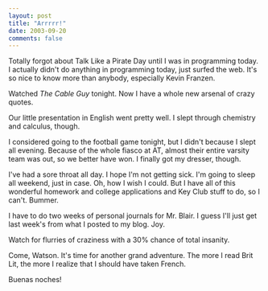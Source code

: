 ```yaml
---
layout: post
title: "Arrrrr!"
date: 2003-09-20
comments: false
---
```

Totally forgot about Talk Like a Pirate Day until I was in programming today.
I actually didn't do anything in programming today, just surfed the web. It's
so nice to know more than anybody, especially Kevin Franzen.




Watched _The Cable Guy_ tonight. Now I have a whole new arsenal of crazy
quotes.




Our little presentation in English went pretty well. I slept through chemistry
and calculus, though.




I considered going to the football game tonight, but I didn't because I slept
all evening. Because of the whole fiasco at AT, almost their entire varsity
team was out, so we better have won. I finally got my dresser, though.




I've had a sore throat all day. I hope I'm not getting sick. I'm going to
sleep all weekend, just in case. Oh, how I wish I could. But I have all of
this wonderful homework and college applications and Key Club stuff to do, so
I can't. Bummer.




I have to do two weeks of personal journals for Mr. Blair. I guess I'll just
get last week's from what I posted to my blog. Joy.




Watch for flurries of craziness with a 30% chance of total insanity.




Come, Watson. It's time for another grand adventure. The more I read Brit Lit,
the more I realize that I should have taken French.




Buenas noches!
